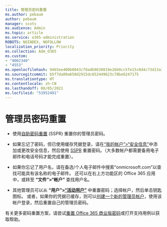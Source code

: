 ```yaml
---
title: 管理员密码重置
ms.author: pebaum
author: pebaum
manager: scotv
ms.audience: Admin
ms.topic: article
ms.service: o365-administration
ROBOTS: NOINDEX, NOFOLLOW
localization_priority: Priority
ms.collection: Adm_O365
ms.custom:
- "9002340"
- "4553"
ms.openlocfilehash: 9465ee400b8043cf0adb9638819e26b9cc5fe15c0d4c73d13a1f4fc237b2e6ea
ms.sourcegitcommit: b5f7da89a650d2915dc652449623c78be6247175
ms.translationtype: HT
ms.contentlocale: zh-CN
ms.lasthandoff: 08/05/2021
ms.locfileid: "53952491"
---
```

# <a name="admin-password-reset"></a>管理员密码重置

- 使用[自助密码重置](https://passwordreset.microsoftonline.com/) (SSPR) 重置你的管理员密码。

- 如果忘记了密码，但已使用缓存凭据登录，请在[“我的帐户”>“安全信息”](https://mysignins.microsoft.com/security-info)中添加或更改安全信息，然后使用 [SSPR](https://passwordreset.microsoftonline.com/) 重置密码。（大多数帐户都需要备用电子邮件和电话号码才能完成重置）。

- 如果你忘记了用户名，请在备选/个人电子邮件中搜索“onmicrosoft.com”以查找可能具有该名称的电子邮件。  还可以在右上方功能区的 Office 365 应用中，或转至 **“文件”>“帐户”** 查找用户名。

- 其他管理员可以从 **“用户”>[“活动用户”](https://portal.office.com/adminportal/home#/users)** 中重置密码；选择帐户，然后单击钥匙图标。  或者，如果你的凭据已缓存，则可以[创建一个新的管理员帐户](https://portal.office.com/adminportal/home#/users)，使用该帐户登录，然后重置自己的管理员密码。

有关更多密码重置方案，请尝试[重置 Office 365 商业版密码](/microsoft-365/admin/add-users/reset-passwords)或打开支持用例以获取帮助。
